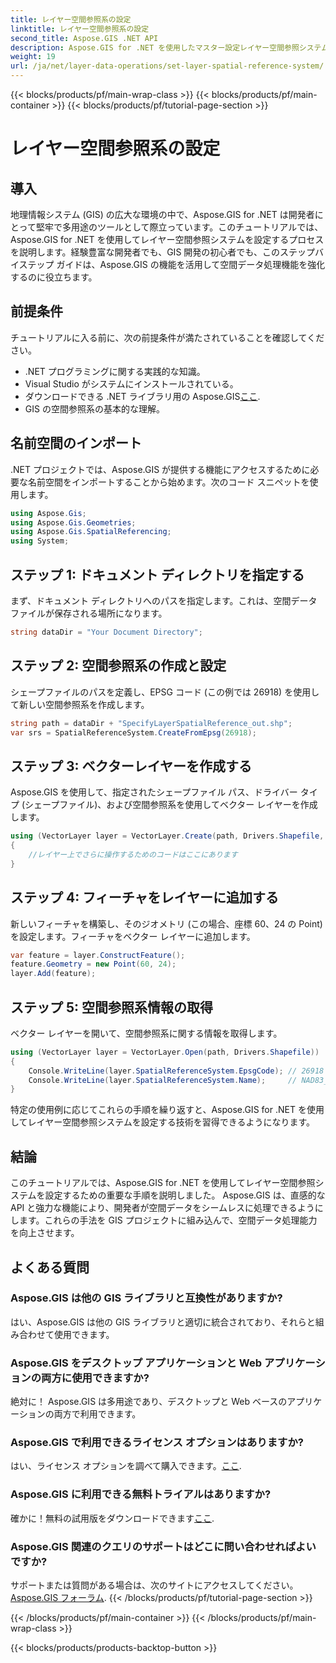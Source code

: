 ```yaml
---
title: レイヤー空間参照系の設定
linktitle: レイヤー空間参照系の設定
second_title: Aspose.GIS .NET API
description: Aspose.GIS for .NET を使用したマスター設定レイヤー空間参照システム。このステップバイステップのチュートリアルを使用して、GIS プロジェクトを強化します。
weight: 19
url: /ja/net/layer-data-operations/set-layer-spatial-reference-system/
---
```


{{< blocks/products/pf/main-wrap-class >}}
{{< blocks/products/pf/main-container >}}
{{< blocks/products/pf/tutorial-page-section >}}

# レイヤー空間参照系の設定

## 導入
地理情報システム (GIS) の広大な環境の中で、Aspose.GIS for .NET は開発者にとって堅牢で多用途のツールとして際立っています。このチュートリアルでは、Aspose.GIS for .NET を使用してレイヤー空間参照システムを設定するプロセスを説明します。経験豊富な開発者でも、GIS 開発の初心者でも、このステップバイステップ ガイドは、Aspose.GIS の機能を活用して空間データ処理機能を強化するのに役立ちます。
## 前提条件
チュートリアルに入る前に、次の前提条件が満たされていることを確認してください。
- .NET プログラミングに関する実践的な知識。
- Visual Studio がシステムにインストールされている。
- ダウンロードできる .NET ライブラリ用の Aspose.GIS[ここ](https://releases.aspose.com/gis/net/).
- GIS の空間参照系の基本的な理解。
## 名前空間のインポート
.NET プロジェクトでは、Aspose.GIS が提供する機能にアクセスするために必要な名前空間をインポートすることから始めます。次のコード スニペットを使用します。
```csharp
using Aspose.Gis;
using Aspose.Gis.Geometries;
using Aspose.Gis.SpatialReferencing;
using System;
```
## ステップ 1: ドキュメント ディレクトリを指定する
まず、ドキュメント ディレクトリへのパスを指定します。これは、空間データ ファイルが保存される場所になります。
```csharp
string dataDir = "Your Document Directory";
```
## ステップ 2: 空間参照系の作成と設定
シェープファイルのパスを定義し、EPSG コード (この例では 26918) を使用して新しい空間参照系を作成します。
```csharp
string path = dataDir + "SpecifyLayerSpatialReference_out.shp";
var srs = SpatialReferenceSystem.CreateFromEpsg(26918);
```
## ステップ 3: ベクターレイヤーを作成する
Aspose.GIS を使用して、指定されたシェープファイル パス、ドライバー タイプ (シェープファイル)、および空間参照系を使用してベクター レイヤーを作成します。
```csharp
using (VectorLayer layer = VectorLayer.Create(path, Drivers.Shapefile, srs))
{
    //レイヤー上でさらに操作するためのコードはここにあります
}
```
## ステップ 4: フィーチャをレイヤーに追加する
新しいフィーチャを構築し、そのジオメトリ (この場合、座標 60、24 の Point) を設定します。フィーチャをベクター レイヤーに追加します。
```csharp
var feature = layer.ConstructFeature();
feature.Geometry = new Point(60, 24);
layer.Add(feature);
```
## ステップ 5: 空間参照系情報の取得
ベクター レイヤーを開いて、空間参照系に関する情報を取得します。
```csharp
using (VectorLayer layer = VectorLayer.Open(path, Drivers.Shapefile))
{
    Console.WriteLine(layer.SpatialReferenceSystem.EpsgCode); // 26918
    Console.WriteLine(layer.SpatialReferenceSystem.Name);     // NAD83_UTM_zone_18N
}
```
特定の使用例に応じてこれらの手順を繰り返すと、Aspose.GIS for .NET を使用してレイヤー空間参照システムを設定する技術を習得できるようになります。
## 結論
このチュートリアルでは、Aspose.GIS for .NET を使用してレイヤー空間参照システムを設定するための重要な手順を説明しました。 Aspose.GIS は、直感的な API と強力な機能により、開発者が空間データをシームレスに処理できるようにします。これらの手法を GIS プロジェクトに組み込んで、空間データ処理能力を向上させます。
## よくある質問
### Aspose.GIS は他の GIS ライブラリと互換性がありますか?
はい、Aspose.GIS は他の GIS ライブラリと適切に統合されており、それらと組み合わせて使用できます。
### Aspose.GIS をデスクトップ アプリケーションと Web アプリケーションの両方に使用できますか?
絶対に！ Aspose.GIS は多用途であり、デスクトップと Web ベースのアプリケーションの両方で利用できます。
### Aspose.GIS で利用できるライセンス オプションはありますか?
はい、ライセンス オプションを調べて購入できます。[ここ](https://purchase.aspose.com/buy).
### Aspose.GIS に利用できる無料トライアルはありますか?
確かに！無料の試用版をダウンロードできます[ここ](https://releases.aspose.com/).
### Aspose.GIS 関連のクエリのサポートはどこに問い合わせればよいですか?
サポートまたは質問がある場合は、次のサイトにアクセスしてください。[Aspose.GIS フォーラム](https://forum.aspose.com/c/gis/33).
{{< /blocks/products/pf/tutorial-page-section >}}

{{< /blocks/products/pf/main-container >}}
{{< /blocks/products/pf/main-wrap-class >}}

{{< blocks/products/products-backtop-button >}}
